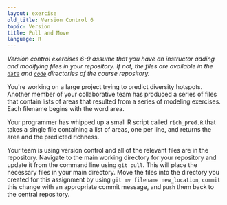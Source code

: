 ```yaml
---
layout: exercise
old_title: Version Control 6
topic: Version
title: Pull and Move
language: R
---
```


*Version control exercises 6-9 assume that you have an instructor adding and
 modifying files in your repository. If not, the files are available in the
 [`data`](https://github.com/datacarpentry/semester-biology/tree/gh-pages/data) and
 [`code`](https://github.com/datacarpentry/semester-biology/tree/gh-pages/code) directories of
 the course repository.*

You're working on a large project trying to predict diversity hotspots. Another
member of your collaborative team has produced a series of files that contain
lists of areas that resulted from a series of modeling exercises. Each filename
begins with the word area.

Your programmer has whipped up a small R script called `rich_pred.R` that
takes a single file containing a list of areas, one per line, and returns the
area and the predicted richness.

Your team is using version control and all of the relevant files are
in the repository. Navigate to the main working directory for your repository
and update it from the command line using `git pull`. This will place the
necessary files in your main directory. Move the files into the directory you
created for this assignment by using `git mv filename new_location`, `commit`
this change with an appropriate commit message, and `push` them back to the
central repository.
